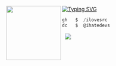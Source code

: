 [![Typing SVG](https://readme-typing-svg.herokuapp.com/?font=Roboto+Mono&lines=dread.cfd)](https://git.io/typing-svg)
<img align="left" src="https://upload.wikimedia.org/wikipedia/commons/thumb/3/34/Red_star.svg/220px-Red_star.svg.png" width="147"/> 

```csharp
gh   $  /ilovesrc
dc   $  @ihatedevs

```
&zwnj; 
&zwnj; 
![](https://komarev.com/ghpvc/?username=ilovesrc)
